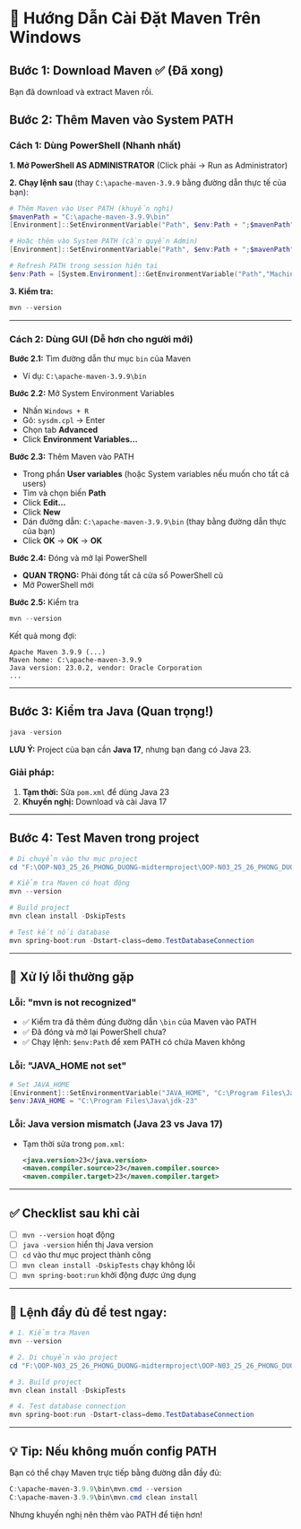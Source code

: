 # 🔧 Hướng Dẫn Cài Đặt Maven Trên Windows

## Bước 1: Download Maven ✅ (Đã xong)
Bạn đã download và extract Maven rồi.

## Bước 2: Thêm Maven vào System PATH

### Cách 1: Dùng PowerShell (Nhanh nhất)

**1. Mở PowerShell AS ADMINISTRATOR** (Click phải → Run as Administrator)

**2. Chạy lệnh sau** (thay `C:\apache-maven-3.9.9` bằng đường dẫn thực tế của bạn):

```powershell
# Thêm Maven vào User PATH (khuyến nghị)
$mavenPath = "C:\apache-maven-3.9.9\bin"
[Environment]::SetEnvironmentVariable("Path", $env:Path + ";$mavenPath", "User")

# Hoặc thêm vào System PATH (cần quyền Admin)
[Environment]::SetEnvironmentVariable("Path", $env:Path + ";$mavenPath", "Machine")

# Refresh PATH trong session hiện tại
$env:Path = [System.Environment]::GetEnvironmentVariable("Path","Machine") + ";" + [System.Environment]::GetEnvironmentVariable("Path","User")
```

**3. Kiểm tra:**
```powershell
mvn --version
```

---

### Cách 2: Dùng GUI (Dễ hơn cho người mới)

**Bước 2.1:** Tìm đường dẫn thư mục `bin` của Maven
- Ví dụ: `C:\apache-maven-3.9.9\bin`

**Bước 2.2:** Mở System Environment Variables
- Nhấn `Windows + R`
- Gõ: `sysdm.cpl` → Enter
- Chọn tab **Advanced**
- Click **Environment Variables...**

**Bước 2.3:** Thêm Maven vào PATH
- Trong phần **User variables** (hoặc System variables nếu muốn cho tất cả users)
- Tìm và chọn biến **Path**
- Click **Edit...**
- Click **New**
- Dán đường dẫn: `C:\apache-maven-3.9.9\bin` (thay bằng đường dẫn thực của bạn)
- Click **OK** → **OK** → **OK**

**Bước 2.4:** Đóng và mở lại PowerShell
- **QUAN TRỌNG:** Phải đóng tất cả cửa sổ PowerShell cũ
- Mở PowerShell mới

**Bước 2.5:** Kiểm tra
```powershell
mvn --version
```

Kết quả mong đợi:
```
Apache Maven 3.9.9 (...)
Maven home: C:\apache-maven-3.9.9
Java version: 23.0.2, vendor: Oracle Corporation
...
```

---

## Bước 3: Kiểm tra Java (Quan trọng!)

```powershell
java -version
```

**LƯU Ý:** Project của bạn cần **Java 17**, nhưng bạn đang có Java 23.

### Giải pháp:
1. **Tạm thời:** Sửa `pom.xml` để dùng Java 23
2. **Khuyến nghị:** Download và cài Java 17

---

## Bước 4: Test Maven trong project

```powershell
# Di chuyển vào thư mục project
cd "F:\OOP-N03_25_26_PHONG_DUONG-midtermproject\OOP-N03_25_26_PHONG_DUONG-midtermproject"

# Kiểm tra Maven có hoạt động
mvn --version

# Build project
mvn clean install -DskipTests

# Test kết nối database
mvn spring-boot:run -Dstart-class=demo.TestDatabaseConnection
```

---

## 🐛 Xử lý lỗi thường gặp

### Lỗi: "mvn is not recognized"
- ✅ Kiểm tra đã thêm đúng đường dẫn `\bin` của Maven vào PATH
- ✅ Đã đóng và mở lại PowerShell chưa?
- ✅ Chạy lệnh: `$env:Path` để xem PATH có chứa Maven không

### Lỗi: "JAVA_HOME not set"
```powershell
# Set JAVA_HOME
[Environment]::SetEnvironmentVariable("JAVA_HOME", "C:\Program Files\Java\jdk-23", "User")
$env:JAVA_HOME = "C:\Program Files\Java\jdk-23"
```

### Lỗi: Java version mismatch (Java 23 vs Java 17)
- Tạm thời sửa trong `pom.xml`:
  ```xml
  <java.version>23</java.version>
  <maven.compiler.source>23</maven.compiler.source>
  <maven.compiler.target>23</maven.compiler.target>
  ```

---

## ✅ Checklist sau khi cài

- [ ] `mvn --version` hoạt động
- [ ] `java -version` hiển thị Java version
- [ ] `cd` vào thư mục project thành công
- [ ] `mvn clean install -DskipTests` chạy không lỗi
- [ ] `mvn spring-boot:run` khởi động được ứng dụng

---

## 🎯 Lệnh đầy đủ để test ngay:

```powershell
# 1. Kiểm tra Maven
mvn --version

# 2. Di chuyển vào project
cd "F:\OOP-N03_25_26_PHONG_DUONG-midtermproject\OOP-N03_25_26_PHONG_DUONG-midtermproject"

# 3. Build project
mvn clean install -DskipTests

# 4. Test database connection
mvn spring-boot:run -Dstart-class=demo.TestDatabaseConnection
```

---

## 💡 Tip: Nếu không muốn config PATH

Bạn có thể chạy Maven trực tiếp bằng đường dẫn đầy đủ:

```powershell
C:\apache-maven-3.9.9\bin\mvn.cmd --version
C:\apache-maven-3.9.9\bin\mvn.cmd clean install
```

Nhưng khuyến nghị nên thêm vào PATH để tiện hơn!
